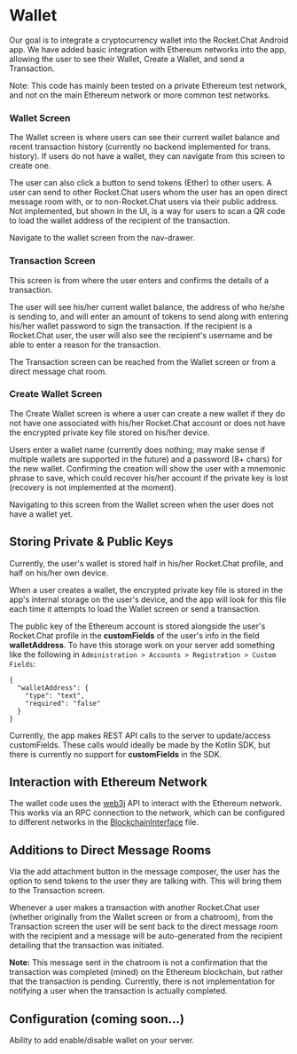 # Wallet

Our goal is to integrate a cryptocurrency wallet into the Rocket.Chat Android app. We have added basic integration with Ethereum networks into the app, allowing the user to see their Wallet, Create a Wallet, and send a Transaction.

Note: This code has mainly been tested on a private Ethereum test network, and not on the main Ethereum network or more common test networks.

### Wallet Screen

The Wallet screen is where users can see their current wallet balance and recent transaction history (currently no backend implemented for trans. history). If users do not have a wallet, they can navigate from this screen to create one.

The user can also click a button to send tokens (Ether) to other users. A user can send to other Rocket.Chat users whom the user has an open direct message room with, or to non-Rocket.Chat users via their public address. Not implemented, but shown in the UI, is a way for users to scan a QR code to load the wallet address of the recipient of the transaction.

Navigate to the wallet screen from the nav-drawer.

### Transaction Screen

This screen is from where the user enters and confirms the details of a transaction.

The user will see his/her current wallet balance, the address of who he/she is sending to, and will enter an amount of tokens to send along with entering  his/her wallet password to sign the transaction. If the recipient is a Rocket.Chat user, the user will also see the recipient's username and be able to enter a reason for the transaction.

The Transaction screen can be reached from the Wallet screen or from a direct message chat room.

### Create Wallet Screen

The Create Wallet screen is where a user can create a new wallet if they do not have one associated with his/her Rocket.Chat account or does not have the encrypted private key file stored on his/her device.

Users enter a wallet name (currently does nothing; may make sense if multiple wallets are supported in the future) and a password (8+ chars) for the new wallet. Confirming the creation will show the user with a mnemonic phrase to save, which could recover his/her account if the private key is lost (recovery is not implemented at the moment).

Navigating to this screen from the Wallet screen when the user does not have a wallet yet.

## Storing Private & Public Keys

Currently, the user's wallet is stored half in his/her Rocket.Chat profile, and half on his/her own device.

When a user creates a wallet, the encrypted private key file is stored in the app's internal storage on the user's device, and the app will look for this file each time it attempts to load the Wallet screen or send a transaction.

The public key of the Ethereum account is stored alongside the user's Rocket.Chat profile in the __customFields__ of the user's info in the field __walletAddress__. To have this storage work on your server add something like the following in `Administration > Accounts > Registration > Custom Fields`:
```
{
  "walletAddress": {
    "type": "text",
    "required": "false"
  }
}
```

Currently, the app makes REST API calls to the server to update/access customFields. These calls would ideally be made by the Kotlin SDK, but there is currently no support for __customFields__ in the SDK.

## Interaction with Ethereum Network

The wallet code uses the [web3j](https://web3j.io) API to interact with the Ethereum network. This works via an RPC connection to the network, which can be configured to different networks in the [BlockchainInterface](./app/src/main/java/chat/rocket/android/wallet/BlockchainInterface.java) file.

## Additions to Direct Message Rooms

Via the add attachment button in the message composer, the user has the option to send tokens to the user they are talking with. This will bring them to the Transaction screen.

Whenever a user makes a transaction with another Rocket.Chat user (whether originally from the Wallet screen or from a chatroom), from the Transaction screen the user will be sent back to the direct message room with the recipient and a message will be auto-generated from the recipient detailing that the transaction was initiated.

__Note:__ This message sent in the chatroom is not a confirmation that the transaction was completed (mined) on the Ethereum blockchain, but rather that the transaction is pending. Currently, there is not implementation for notifying a user when the transaction is actually completed.

## Configuration (coming soon...)
Ability to add enable/disable wallet on your server.
